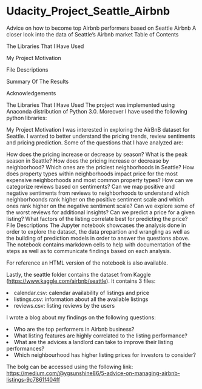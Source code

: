 # Udacity_Project_Seattle_Airbnb
Advice on how to become top Airbnb performers based on Seattle Airbnb 
A closer look into the data of Seattle’s Airbnb market
Table of Contents

The Libraries That I Have Used

My Project Motivation

File Descriptions

Summary Of The Results

Acknowledgements

The Libraries That I Have Used
The project was implemented using Anaconda distribution of Python 3.0. Moreover I have used the following python libraries:

My Project Motivation
I was interested in exploring the AirBnB dataset for Seattle. I wanted to better understand the pricing trends, review sentiments and pricing prediction. Some of the questions that I have analyzed are:

How does the pricing increase or decrease by season?
What is the peak season in Seattle?
How does the pricing increase or decrease by neighborhood?
Which ones are the priciest neighborhoods in Seattle?
How does property types within neighborhoods impact price for the most expensive neighborhoods and most common property types?
How can we categorize reviews based on sentiments?
Can we map positive and negative sentiments from reviews to neighborhoods to understand which neighborhoonds rank higher on the positive sentiment scale and which ones rank higher on the negative sentiment scale?
Can we explore some of the worst reviews for additional insights?
Can we predict a price for a given listing?
What factors of the listing correlate best for predicting the price?
File Descriptions
The Jupyter notebook showcases the analysis done in order to explore the dataset, the data prepartion and wrangling as well as the building of prediction models in order to answer the questions above. The notebook contains markdown cells to help with documentation of the steps as well as to communicate findings based on each analysis.

For reference an HTML version of the notebook is also available.

Lastly, the seattle folder contains the dataset from Kaggle (https://www.kaggle.com/airbnb/seattle). It contains 3 files:

<li>calendar.csv: calendar availability of listings and price</li>
<li>listings.csv: information about all the available listings</li>
<li>reviews.csv: listing reviews by the users</li>

I wrote a blog about my findings on the following questions:
<li>Who are the top performers in Airbnb business?</li>
<li>What listing features are highly correlated to the listing performance?</li>
<li>What are the advices a landlord can take to improve their listing performances?</li>
<li>Which neighbourhood has higher listing prices for investors to consider?</li>

The bolg can be accessed using the following link:
https://medium.com/@ygsunshine86/5-advice-on-managing-airbnb-listings-9c7861f404ff

